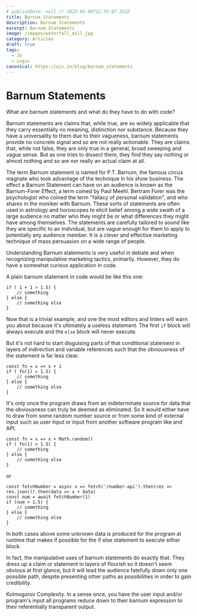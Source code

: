 ```yaml
---
# publishDate: null // 2023-05-09T12:35:07.322Z
title: Barnum Statements
description: Barnum Statements
excerpt: Barnum Statements
image: /images/waterfall_mill.jpg
category: Articles
draft: true
tags:
  - JS
  - Logic
canonical: https://wjv.io/blog/barnum_statements
---
```



# Barnum Statements

What are barnum statements and what do they have to do with code?

Barnum statements are claims that, while true, are so widely applicable that they carry essentially no meaning, distinction nor substance. 
Because they have a universality to them due to their vagueness, barnum statements provide no concrete signal and so are not really actionable.
They are claims that, while not false, they are only true in a general, broad sweeping and vague sense. But as one tries to dissect them, they find they say nothing or almost nothing and so are nor really an actual claim at all.

The term Barnum statement is named for P.T. Barnum, the famous circus magnate who took advantage of the technique in his show business. The effect a Barnum Statement can have on an audience is known as the Barnum-Forer Effect, a term coined by Paul Meehl. Bertram Forer was the psychologist who coined the term "fallacy of personal validation", and who shares in the moniker with Barnum.  These sorts of statements are often used in astrology and horoscopes to elicit belief among a wide swath of a large audience no matter who they might be or what differences they might have among themselves.
The statements are carefully tailored to sound like they are specific to an individual, but are vague enough for them to apply to potentially any audience member. It is a clever and effective marketing technique of mass persuasion on a wide range of people.

Understanding Barnum statements is very useful in debate and when recognizing manipulative marketing tactics, primarily. However, they do have a somewhat curious application in code.

A plain barnum statement in code would be like this one:

```
if ( 1 + 1 > 1.5) {
    // something
} else {
    // something else
}
```

Now that is a trivial example, and one the most editors and linters will warn you about because it's ultimately a useless statement. The first `if` block will always execute and the `else` block will never execute.

But it's not hard to start disguising parts of that conditional statement in layers of indirection and variable references such that the obviousness of the statement is far less clear.

```
const fn = x => x + 1
if ( fn(1) > 1.5) {
    // something
} else {
    // something else
}
```

It's only once the program draws from an indeterminate source for data that the obviousness can truly be deemed as eliminated. So it would either have to draw from some random number source or from some kind of external input such as user input or input from another software program like and API.

```
const fn = x => x + Math.random()
if ( fn(1) > 1.5) {
    // something
} else {
    // something else
}
```
or
```
const fetchNumber = async x => fetch('/number-api').then(res => res.json()).then(data => x + data)
const num = await fetchNumber(1)
if (num > 1.5) {
    // something
} else {
    // something else
}
```

In both cases above some unknown data is produced for the program at runtime that makes if possible for the if else statement to execute either block.

In fact, the manipulative uses of barnum statements do exactly that. They dress up a claim or statement in layers of flourish so it doesn't seem obvious at first glance, but it will lead the audience fatefully down only one possible path, despite presenting other paths as possibilities in order to gain credibility.

Kolmogorov Complexity. In a sense once, you have the user input and/or program's input all programs reduce down to their barnum expression to their referentially transparent output.
